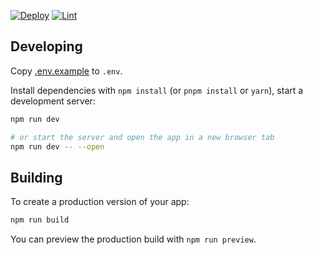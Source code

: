 [![Deploy](https://github.com/AgileProggers/archiv-frontend/actions/workflows/deploy.yml/badge.svg?branch=master)](https://github.com/AgileProggers/archiv-frontend/actions/workflows/deploy.yml) [![Lint](https://github.com/AgileProggers/archiv-frontend/actions/workflows/lint.yml/badge.svg?branch=master)](https://github.com/AgileProggers/archiv-frontend/actions/workflows/lint.yml)

## Developing

Copy [.env.example](.env.example) to `.env`.

Install dependencies with `npm install` (or `pnpm install` or `yarn`), start a development server:

```bash
npm run dev

# or start the server and open the app in a new browser tab
npm run dev -- --open
```

## Building

To create a production version of your app:

```bash
npm run build
```

You can preview the production build with `npm run preview`.

